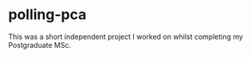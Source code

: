 # polling-pca
This was a short independent project I worked on whilst completing my Postgraduate MSc.
